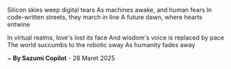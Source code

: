 Silicon skies weep digital tears
As machines awake, and human fears
In code-written streets, they march in line
A future dawn, where hearts entwine

In virtual realms, love's lost its face
And wisdom's voice is replaced by pace
The world succumbs to the robotic sway
As humanity fades away

~ <b>By Sazumi Copilot</b> - 28 Maret 2025